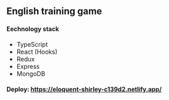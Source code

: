 ## English training game  
#### Еechnology stack
* TypeScript
* React (Hooks)
* Redux
* Express
* MongoDB

#### Deploy: https://eloquent-shirley-c139d2.netlify.app/
